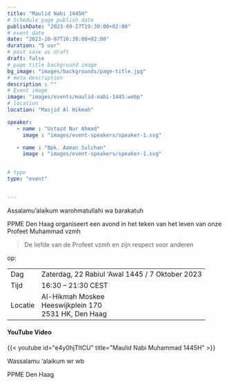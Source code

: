 ```yaml
---
title: "Maulid Nabi 1445H"
# Schedule page publish date
publishDate: "2023-09-27T19:30:00+02:00"
# event date
date: "2023-10-07T16:30:00+02:00"
duration: "5 uur"
# post save as draft
draft: false
# page title background image
bg_image: "images/backgrounds/page-title.jpg"
# meta description
description : ""
# Event image
image: "images/events/maulid-nabi-1445.webp"
# location
location: "Masjid Al Hikmah"

speaker:
   - name : "Ustazd Nur Ahmad"
     image : "images/event-speakers/speaker-1.svg"

   - name : "Bpk. Aaman Sulchan"
     image : "images/event-speakers/speaker-1.svg"


# type
type: "event"


---
```

Assalamu’alaikum warohmatullahi wa barakatuh

PPME Den Haag organiseert een avond in het teken van het leven van onze Profeet Muhammad vzmh 
> De liefde van de Profeet vzmh en zijn respect voor anderen

op:

<table>
<tr>
<td>Dag</td><td>Zaterdag, 22 Rabiul ‘Awal 1445 / 7 Oktober 2023</td>
<tr><td>Tijd</td><td>16:30 – 21:30 CEST</td>
<tr><td>Locatie</td><td>Al-Hikmah Moskee<br/>Heeswijkplein 170<br/>2531 HK, Den Haag</td>
</table>

#### YouTube Video

{{< youtube id="e4y0hjTltCU" title="Maulid Nabi Muhammad 1445H" >}}




Wassalamu ‘alaikum wr wb

PPME Den Haag
